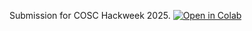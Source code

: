Submission for COSC Hackweek 2025.
[![Open in Colab](https://colab.research.google.com/assets/colab-badge.svg)](
https://colab.research.google.com/github/rida-rabeea/pandas/blob/main/iris_eda.ipynb)
